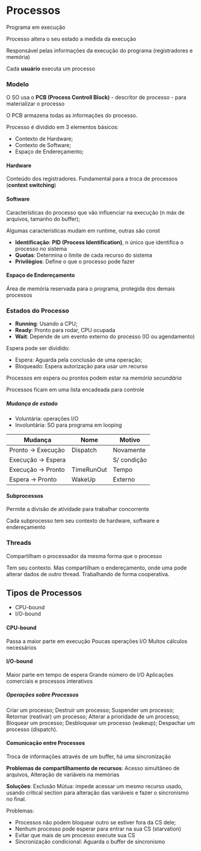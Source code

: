 # Processos

Programa em execução

Processo altera o seu estado a medida da execução

Responsável pelas informações da execução do programa (registradores e memória)

Cada **usuário** executa um processo

### Modelo

O SO usa o **PCB (Process Controll Block)** - descritor de processo - para materializar o processo

O PCB armazena todas as informações do processo.

Processo é dividido em 3 elementos básicos:
- Contexto de Hardware;
- Contexto de Software;
- Espaço de Endereçamento;

#### Hardware

Conteúdo dos registradores. Fundamental para a troca de processos (**context switching**)

#### Software

Características do processo que vão influenciar na execução (n máx de arquivos, tamanho do buffer);

Algumas características mudam em runtime, outras são const

- **Identificação**: **PID (Process Identification)**, n único que identifica o processo no sistema
- **Quotas**: Determina o limite de cada recurso do sistema
- **Privilégios**: Define o que o processo pode fazer

#### Espaço de Endereçamento

Área de memória reservada para o programa, protegida dos demais processos

### Estados do Processo

- **Running**: Usando a CPU;
- **Ready**: Pronto para rodar, CPU ocupada
- **Wait**: Depende de um evento externo do processo (IO ou agendamento)

Espera pode ser dividido:
- Espera: Aguarda pela conclusão de uma operação;
- Bloqueado: Espera autorização para usar um recurso

Processos em espera ou prontos podem estar na *memória secundária*

Processos ficam em uma lista encadeada para controle

##### Mudança de estado

- Voluntária: operações I/O
- Involuntária: SO para programa em looping

|Mudança|Nome|Motivo|
|-|-|-|
Pronto -> Execução | Dispatch | Novamente
Execução -> Espera | | S/ condição
Execução -> Pronto | TimeRunOut | Tempo
Espera -> Pronto | WakeUp | Externo

#### Subprocessos

Permite a divisão de atividade para trabalhar concorrente

Cada subprocesso tem seu contexto de hardware, software e endereçamento

### Threads

Compartilham o processador da mesma forma que o processo

Tem seu contexto. Mas compartilham o endereçamento, onde uma pode alterar dados de outro thread. Trabalhando de forma cooperativa.

## Tipos de Processos

- CPU-bound
- I/O-bound

#### CPU-bound

Passa a maior parte em execução
Poucas operações I/O
Muitos cálculos necessários

#### I/O-bound

Maior parte em tempo de espera
Grande número de I/O
Aplicações comerciais e processos interativos

##### Operações sobre Processos
Criar um processo;
Destruir um processo;
Suspender um processo;
Retornar (reativar) um processo;
Alterar a prioridade de um processo;
Bloquear um processo;
Desbloquear um processo (wakeup);
Despachar um processo (dispatch).

#### Comunicação entre Processos

Troca de informações através de um buffer, há uma sincronização

**Problemas de compartilhamento de recursos**:
Acesso simultâneo de arquivos, Alteração de variáveis na memórias

**Soluções**:
Exclusão Mútua: impede acessar um mesmo recurso usado, usando critical section para alteração das variáveis e fazer o sincronismo no final.

Problemas:
- Processos não podem bloquear outro se estiver fora da CS dele;
- Nenhum processo pode esperar para entrar na sua CS (starvation)
- Evitar que mais de um processo execute sua CS
- Sincronização condicional: Aguarda o buffer de sincronismo

